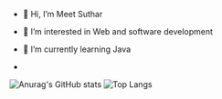 - 👋 Hi, I’m Meet Suthar
- 👀 I’m interested in Web and software development
- 🌱 I’m currently learning Java

- 
![Anurag's GitHub stats](https://github-readme-stats.vercel.app/api?username=Meetsuthar32778&show_icons=true&theme=dark)  ![Top Langs](https://github-readme-stats.vercel.app/api/top-langs/?username=Meetsuthar32778&layout=compact)

